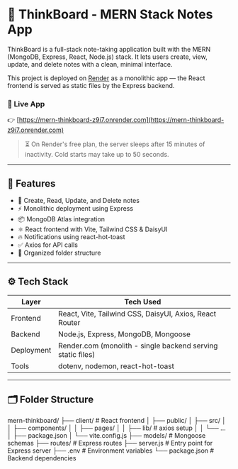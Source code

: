 # 🧠 ThinkBoard - MERN Stack Notes App

ThinkBoard is a full-stack note-taking application built with the MERN (MongoDB, Express, React, Node.js) stack. It lets users create, view, update, and delete notes with a clean, minimal interface.

This project is deployed on [Render](https://render.com) as a monolithic app — the React frontend is served as static files by the Express backend.

### 🔗 Live App  
👉 [https://mern-thinkboard-z9i7.onrender.com](https://mern-thinkboard-z9i7.onrender.com)

> ⏳ On Render's free plan, the server sleeps after 15 minutes of inactivity. Cold starts may take up to 50 seconds.

---

## 📌 Features

- 📝 Create, Read, Update, and Delete notes
- ⚡ Monolithic deployment using Express
- 📦 MongoDB Atlas integration
- ⚛️ React frontend with Vite, Tailwind CSS & DaisyUI
- 🔥 Notifications using react-hot-toast
- ✅ Axios for API calls
- 🧩 Organized folder structure

---

## ⚙️ Tech Stack

| Layer       | Tech Used                                                   |
|-------------|-------------------------------------------------------------|
| Frontend    | React, Vite, Tailwind CSS, DaisyUI, Axios, React Router     |
| Backend     | Node.js, Express, MongoDB, Mongoose                         |
| Deployment  | Render.com (monolith - single backend serving static files) |
| Tools       | dotenv, nodemon, react-hot-toast                            |

---

## 🗂️ Folder Structure

mern-thinkboard/
├── client/               # React frontend
│   ├── public/
│   ├── src/
│   │   ├── components/
│   │   ├── pages/
│   │   ├── lib/          # axios setup
│   │   └── …
│   ├── package.json
│   └── vite.config.js
├── models/               # Mongoose schemas
├── routes/               # Express routes
├── server.js             # Entry point for Express server
├── .env                  # Environment variables
└── package.json          # Backend dependencies


